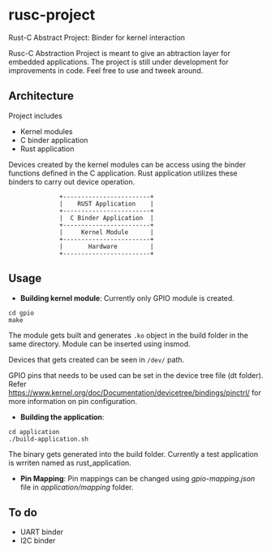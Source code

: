 # rusc-project
Rust-C Abstract Project: Binder for kernel interaction

Rusc-C Abstraction Project is meant to give an abtraction layer for embedded applications. The project is still under development for improvements in code. Feel free to use and tweek around.

## Architecture
Project includes 
* Kernel modules
* C binder application
* Rust application

Devices created by the kernel modules can be access using the binder functions defined in the C application. Rust application utilizes these binders to carry out device operation.
  
```
              +------------------------+
              |    RUST Application    |
              +------------------------+
              |  C Binder Application  |
              +------------------------+
              |     Kernel Module      |
              +------------------------+
              |       Hardware         |
              +------------------------+
```
## Usage

* **Building kernel module**:
Currently only GPIO module is created.
```
cd gpio
make
```
The module gets built and generates ``` .ko ``` object in the build folder in the same directory. Module can be inserted using insmod.

Devices that gets created can be seen in ``` /dev/ ``` path.

GPIO pins that needs to be used can be set in the device tree file (dt folder). Refer <a>https://www.kernel.org/doc/Documentation/devicetree/bindings/pinctrl/</a> for more information on pin configuration.

* **Building the application**:
```
cd application
./build-application.sh
```
The binary gets generated into the build folder. Currently a test application is wrriten named as rust_application. 

* **Pin Mapping**: Pin mappings can be changed using *gpio-mapping.json* file in *application/mapping* folder.

## To do
* UART binder
* I2C binder
